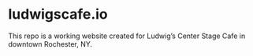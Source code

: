 # ludwigscafe.io
This repo is a working website created for Ludwig’s Center Stage Cafe in downtown Rochester, NY.